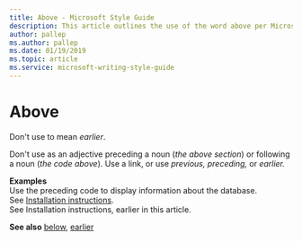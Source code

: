 ```yaml
---
title: Above - Microsoft Style Guide
description: This article outlines the use of the word above per Microsoft style guidelines, with examples.
author: pallep
ms.author: pallep
ms.date: 01/19/2019
ms.topic: article
ms.service: microsoft-writing-style-guide
---
```


# Above

Don't use to mean *earlier*. 

Don't use as an adjective preceding a noun (*the above section*) or following a noun (*the code above*). Use a link, or use *previous, preceding,* or *earlier.* 

**Examples**  
Use the preceding code to display information about the database.  
See [Installation instructions](https://example.com/).  
See Installation instructions, earlier in this article.  

**See also** [below](/style-guide/a-z-word-list-term-collections/b/below), [earlier](/style-guide/a-z-word-list-term-collections/e/earlier)
